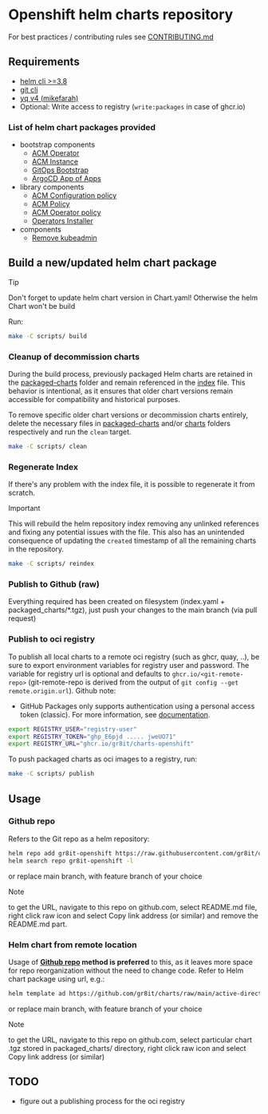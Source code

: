 # Openshift helm charts repository

For best practices / contributing rules see [CONTRIBUTING.md](.github/CONTRIBUTING.md)

## Requirements

- [helm cli >=3.8](https://github.com/helm/helm/releases)
- [git cli](https://git-scm.com)
- [yq v4 (mikefarah) ](https://github.com/mikefarah/yq/releases)
- Optional: Write access to registry (`write:packages` in case of ghcr.io)

### List of helm chart packages provided

- bootstrap components
  - [ACM Operator](charts/acm-operator/)
  - [ACM Instance](charts/acm-instance/)
  - [GitOps Bootstrap](charts/gitops-bootstrap/)
  - [ArgoCD App of Apps](charts/argocd-app-of-apps/)
- library components
  - [ACM Configuration policy](charts/acm-configurationpolicy/)
  - [ACM Policy](charts/acm-policy/)
  - [ACM Operator policy](charts/acm-operatorpolicy/)
  - [Operators Installer](charts/operators-installer/)
- components
  - [Remove kubeadmin](charts/remove-kubeadmin/)

## Build a new/updated helm chart package

> [!TIP]  
> Don't forget to update helm chart version in Chart.yaml! Otherwise the helm Chart won't be build

Run:

```bash
make -C scripts/ build
```

### Cleanup of decommission charts

During the build process, previously packaged Helm charts are retained in the [packaged-charts](./packaged_charts/) folder and remain referenced in the [index](index.yaml) file. This behavior is intentional, as it ensures that older chart versions remain accessible for compatibility and historical purposes.

To remove specific older chart versions or decommission charts entirely, delete the necessary files in [packaged-charts](./packaged_charts/) and/or [charts](./charts/) folders respectively and run the `clean` target.

```bash
make -C scripts/ clean
```

### Regenerate Index

If there's any problem with the index file, it is possible to regenerate it from scratch.

> [!IMPORTANT]  
> This will rebuild the helm repository index removing any unlinked references and fixing any potential issues with the file. This also has an unintended consequence of updating the `created` timestamp of all the remaining charts in the repository.

```bash
make -C scripts/ reindex
```

### Publish to Github (raw)

Everything required has been created on filesystem (index.yaml + packaged_charts/*.tgz), just push your changes to the main branch (via pull request)

### Publish to oci registry

To publish all local charts to a remote oci registry (such as ghcr, quay, ..), be sure to export environment variables for registry user and password.
The variable for registry url is optional and defaults to `ghcr.io/<git-remote-repo>`  (git-remote-repo is derived from the output of `git config --get remote.origin.url`).
Github note:
- GitHub Packages only supports authentication using a personal access token (classic). For more information, see [documentation](https://docs.github.com/en/packages/working-with-a-github-packages-registry/working-with-the-container-registry#authenticating-to-the-container-registry).

```bash
export REGISTRY_USER="registry-user"
export REGISTRY_TOKEN="ghp_E6pjd ..... jweUO71"
export REGISTRY_URL="ghcr.io/gr8it/charts-openshift"
```

To push packaged charts as oci images to a registry, run:

```bash
make -C scripts/ publish
```

## Usage

### Github repo

Refers to the Git repo as a helm repository:

```bash
helm repo add gr8it-openshift https://raw.githubusercontent.com/gr8it/charts-openshift/main/
helm search repo gr8it-openshift -l
```

or replace main branch, with feature branch of your choice

> [!NOTE]  
> to get the URL, navigate to this repo on github.com, select README.md file, right click raw icon and select Copy link address (or similar) and remove the README.md part.

### Helm chart from remote location

Usage of **[Github repo](#github-repo) method is preferred** to this, as it leaves more space for repo reorganization without the need to change code. Refer to Helm chart package using url, e.g.:

```txt
helm template ad https://github.com/gr8it/charts/raw/main/active-directory-auth-provider-1.0.0.tgz
```

or replace main branch, with feature branch of your choice

> [!NOTE]  
> to get the URL, navigate to this repo on github.com, select particular chart .tgz stored in packaged_charts/ directory, right click raw icon and select Copy link address (or similar)

## TODO

- figure out a publishing process for the oci registry
